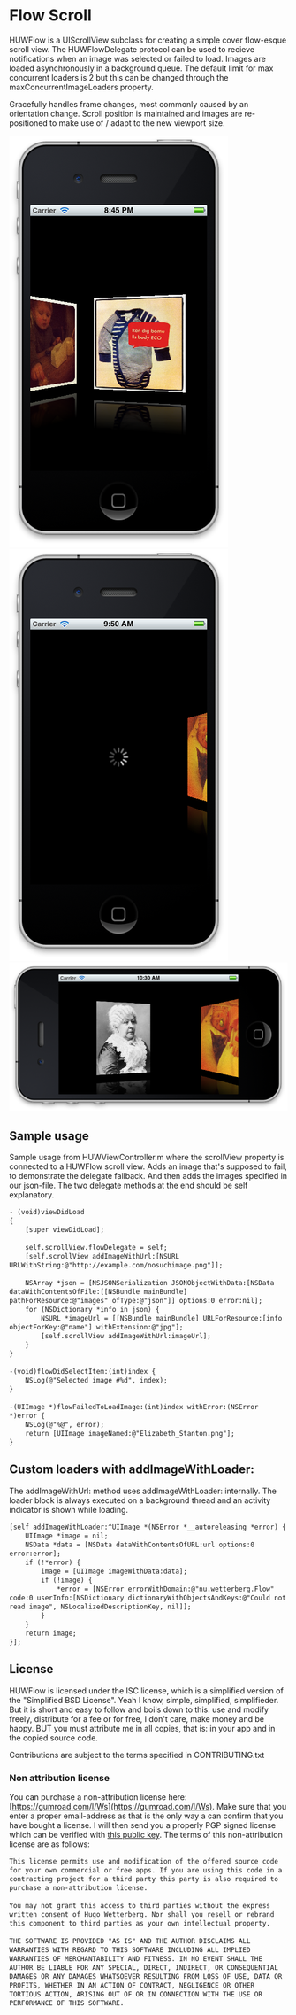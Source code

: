 Flow Scroll
==================

HUWFlow is a UIScrollView subclass for creating a simple cover flow-esque scroll view. The HUWFlowDelegate protocol can be used to recieve notifications when an image was selected or failed to load. Images are loaded asynchronously in a background queue. The default limit for max concurrent loaders is 2 but this can be changed through the maxConcurrentImageLoaders property.

Gracefully handles frame changes, most commonly caused by an orientation change. Scroll position is maintained and images are re-positioned to make use of / adapt to the new viewport size.

![Screen shot](https://github.com/hugowetterberg/FlowScroll/raw/master/pictures/screen.png "The view in action")
![Screen shot of activity indicator](https://github.com/hugowetterberg/FlowScroll/raw/master/pictures/screen-loading.png "Activity indicator when loading")
![Screen shot of the view in landscape orientation](https://github.com/hugowetterberg/FlowScroll/raw/master/pictures/screen-landscape.png "Landscape orientation")

Sample usage
--------------------

Sample usage from HUWViewController.m where the scrollView property is connected to a HUWFlow scroll view. Adds an image that's supposed to fail, to demonstrate the delegate fallback. And then adds the images specified in our json-file. The two delegate methods at the end should be self explanatory.

    - (void)viewDidLoad
    {
        [super viewDidLoad];

        self.scrollView.flowDelegate = self;
        [self.scrollView addImageWithUrl:[NSURL URLWithString:@"http://example.com/nosuchimage.png"]];

        NSArray *json = [NSJSONSerialization JSONObjectWithData:[NSData dataWithContentsOfFile:[[NSBundle mainBundle] pathForResource:@"images" ofType:@"json"]] options:0 error:nil];
        for (NSDictionary *info in json) {
            NSURL *imageUrl = [[NSBundle mainBundle] URLForResource:[info objectForKey:@"name"] withExtension:@"jpg"];
            [self.scrollView addImageWithUrl:imageUrl];
        }
    }

    -(void)flowDidSelectItem:(int)index {
        NSLog(@"Selected image #%d", index);
    }

    -(UIImage *)flowFailedToLoadImage:(int)index withError:(NSError *)error {
        NSLog(@"%@", error);
        return [UIImage imageNamed:@"Elizabeth_Stanton.png"];
    }

Custom loaders with addImageWithLoader:
-------------------------------------------

The addImageWithUrl: method uses addImageWithLoader: internally. The loader block is always executed on a background thread and an activity indicator is shown while loading.

    [self addImageWithLoader:^UIImage *(NSError *__autoreleasing *error) {
        UIImage *image = nil;
        NSData *data = [NSData dataWithContentsOfURL:url options:0 error:error];
        if (!*error) {
            image = [UIImage imageWithData:data];
            if (!image) {
                *error = [NSError errorWithDomain:@"nu.wetterberg.Flow" code:0 userInfo:[NSDictionary dictionaryWithObjectsAndKeys:@"Could not read image", NSLocalizedDescriptionKey, nil]];
            }
        }
        return image;
    }];

License
-------------

HUWFlow is licensed under the ISC license, which is a simplified version of the "Simplified BSD License". Yeah I know, simple, simplified, simplifieder. But it is short and easy to follow and boils down to this: use and modify freely, distribute for a fee or for free, I don't care, make money and be happy. BUT you must attribute me in all copies, that is: in your app and in the copied source code.

Contributions are subject to the terms specified in CONTRIBUTING.txt

### Non attribution license

You can purchase a non-attribution license here: [https://gumroad.com/l/Ws](https://gumroad.com/l/Ws). Make sure that you enter a proper email-address as that is the only way a can confirm that you have bought a license. I will then send you a properly PGP signed license which can be verified with [this public key](http://wetterberg.nu/hugo.at.wetterberg.asc). The terms of this non-attribution license are as follows:

    This license permits use and modification of the offered source code for your own commercial or free apps. If you are using this code in a contracting project for a third party this party is also required to purchase a non-attribution license.

    You may not grant this access to third parties without the express written consent of Hugo Wetterberg. Nor shall you resell or rebrand this component to third parties as your own intellectual property.

    THE SOFTWARE IS PROVIDED "AS IS" AND THE AUTHOR DISCLAIMS ALL WARRANTIES WITH REGARD TO THIS SOFTWARE INCLUDING ALL IMPLIED WARRANTIES OF MERCHANTABILITY AND FITNESS. IN NO EVENT SHALL THE AUTHOR BE LIABLE FOR ANY SPECIAL, DIRECT, INDIRECT, OR CONSEQUENTIAL DAMAGES OR ANY DAMAGES WHATSOEVER RESULTING FROM LOSS OF USE, DATA OR PROFITS, WHETHER IN AN ACTION OF CONTRACT, NEGLIGENCE OR OTHER TORTIOUS ACTION, ARISING OUT OF OR IN CONNECTION WITH THE USE OR PERFORMANCE OF THIS SOFTWARE.
